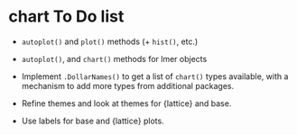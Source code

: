 # chart To Do list

-   `autoplot()` and `plot()` methods (+ `hist()`, etc.)

-   `autoplot()`, and `chart()` methods for lmer objects

-   Implement `.DollarNames()` to get a list of `chart()` types available, with a mechanism to add more types from additional packages.

-   Refine themes and look at themes for {lattice} and base.

-   Use labels for base and {lattice} plots.

